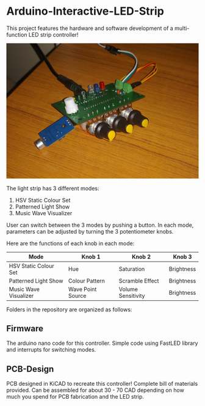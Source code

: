 # Arduino-Interactive-LED-Strip

This project features the hardware and software development of a multi-function LED strip controller!

<img src="images/led_ctrl_pcb.jpg" />

The light strip has 3 different modes:
1. HSV Static Colour Set
2. Patterned Light Show
3. Music Wave Visualizer

User can switch between the 3 modes by pushing a button. In each mode, parameters can be adjusted by turning the 3 potentiometer knobs.

Here are the functions of each knob in each mode:

| Mode  | Knob 1 | Knob 2 | Knob 3 |
| -------- | ---- | ---- | ---- |
| HSV Static Colour Set | Hue | Saturation | Brightness |
| Patterned Light Show | Colour Pattern | Scramble Effect | Brightness |
| Music Wave Visualizer | Wave Point Source | Volume Sensitivity | Brightness |

Folders in the repository are organized as follows:

## Firmware

The arduino nano code for this controller. Simple code using FastLED library and interrupts for switching modes.

## PCB-Design

PCB designed in KiCAD to recreate this controller! Complete bill of materials provided. 
Can be assembled for about 30 - 70 CAD depending on how much you spend for PCB fabrication and the LED strip.
